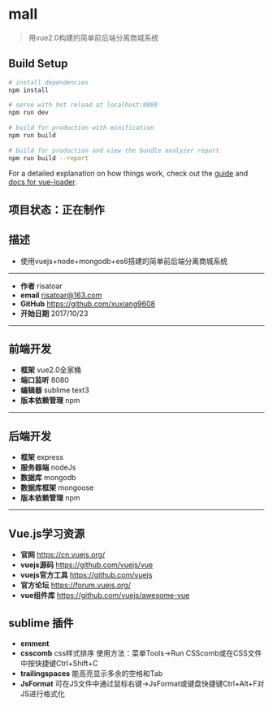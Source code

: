 # mall 
 
> 用vue2.0构建的简单前后端分离商城系统 
 
## Build Setup 
 
``` bash 
# install dependencies 
npm install 
 
# serve with hot reload at localhost:8080 
npm run dev 
 
# build for production with minification 
npm run build 
 
# build for production and view the bundle analyzer report 
npm run build --report 
``` 
 
For a detailed explanation on how things work, check out the [guide](http://vuejs-templates.github.io/webpack/) and [docs for vue-loader](http://vuejs.github.io/vue-loader).

## 项目状态：正在制作
## 描述
- 使用vuejs+node+mongodb+es6搭建的简单前后端分离商城系统
 -------------------
- **作者**   risatoar
- **email** risatoar@163.com
- **GitHub** https://github.com/xuxiang9608
- **开始日期**  2017/10/23
 -------------------

## 前端开发
- **框架** vue2.0全家桶
- **端口监听** 8080
- **编辑器**  sublime text3
- **版本依赖管理**  npm
 -------------------

## 后端开发
- **框架** express
- **服务器端**  nodeJs
- **数据库**  mongodb
- **数据库框架** mongoose
- **版本依赖管理**  npm
 -------------------

## Vue.js学习资源
- **官网**  https://cn.vuejs.org/
- **vuejs源码**  https://github.com/vuejs/vue
- **vuejs官方工具**  https://github.com/vuejs
- **官方论坛**  https://forum.vuejs.org/
- **vue组件库**  https://github.com/vuejs/awesome-vue

## sublime 插件
- **emment**
- **csscomb** css样式排序 使用方法：菜单Tools->Run CSScomb或在CSS文件中按快捷键Ctrl+Shift+C
- **trailingspaces** 能高亮显示多余的空格和Tab
- **JsFormat** 可在JS文件中通过鼠标右键->JsFormat或键盘快捷键Ctrl+Alt+F对JS进行格式化


